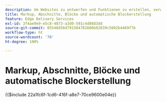 ```yaml
---
description: Um Websites zu entwerfen und Funktionen zu erstellen, verwenden Entwickelnde Markup und DOM, die dynamisch aus dem Inhalt gerendert werden. Markup und DOM sind so konstruiert, dass sie eine flexible Bearbeitung und Stilanwendung ermöglichen. Gleichzeitig bieten sie vorkonfigurierte Funktionen, sodass Entwickelnde sich über einige Aspekte moderner Websites keine Gedanken machen müssen.
title: Markup, Abschnitte, Blöcke und automatische Blockerstellung
feature: Edge Delivery Services
exl-id: 3f4ae9e9-e5c8-4873-a3d0-591c4d8683dd
source-git-commit: 05548d56d791584781606b02839c5602b4469f7b
workflow-type: ht
source-wordcount: '70'
ht-degree: 100%

---
```


# Markup, Abschnitte, Blöcke und automatische Blockerstellung

{{$include 22a1fc6f-1cd6-416f-a8e7-70ce9600e04e}}
